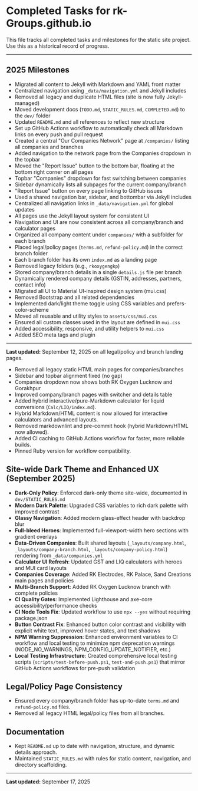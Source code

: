 
# Completed Tasks for rk-Groups.github.io

This file tracks all completed tasks and milestones for the static site project.
Use this as a historical record of progress.

---

## 2025 Milestones

- Migrated all content to Jekyll with Markdown and YAML front matter
- Centralized navigation using `_data/navigation.yml` and Jekyll includes
- Removed all legacy and duplicate HTML files (site is now fully Jekyll-managed)
- Moved development docs (`TODO.md`, `STATIC_RULES.md`, `COMPLETED.md`) to the `dev/` folder
- Updated `README.md` and all references to reflect new structure
- Set up GitHub Actions workflow to automatically check all Markdown links on every push and pull request
- Created a central "Our Companies Network" page at `/companies/` listing all companies and branches
- Added navigation to the network page from the Companies dropdown in the topbar
- Moved the "Report Issue" button to the bottom bar, floating at the bottom right corner on all pages
- Topbar "Companies" dropdown for fast switching between companies
- Sidebar dynamically lists all subpages for the current company/branch
- "Report Issue" button on every page linking to GitHub issues
- Used a shared navigation bar, sidebar, and bottombar via Jekyll includes
- Centralized all navigation links in `_data/navigation.yml` for global updates
- All pages use the Jekyll layout system for consistent UI
- Navigation and UI are now consistent across all company/branch and calculator pages
- Organized all company content under `companies/` with a subfolder for each branch
- Placed legal/policy pages (`terms.md`, `refund-policy.md`) in the correct branch folder
- Each branch folder has its own `index.md` as a landing page
- Removed legacy folders (e.g., `rkoxygengkp`)
- Stored company/branch details in a single `details.js` file per branch
- Dynamically rendered company details (GSTIN, addresses, partners, contact info)
- Migrated all UI to Material UI-inspired design system (mui.css)
- Removed Bootstrap and all related dependencies
- Implemented dark/light theme toggle using CSS variables and prefers-color-scheme
- Moved all reusable and utility styles to `assets/css/mui.css`
- Ensured all custom classes used in the layout are defined in `mui.css`
- Added accessibility, responsive, and utility helpers to `mui.css`
- Added SEO meta tags and plugin

---

**Last updated:** September 12, 2025
  on all legal/policy and branch landing pages.


- Removed all legacy static HTML main pages for companies/branches
- Sidebar and topbar alignment fixed (no gap)
- Companies dropdown now shows both RK Oxygen Lucknow and Gorakhpur
- Improved company/branch pages with switcher and details table
- Added hybrid interactive/pure-Markdown calculator for liquid conversions (`Calc/LIQ/index.md`).
- Hybrid Markdown/HTML content is now allowed for interactive calculators and advanced layouts.
- Removed markdownlint and pre-commit hook (hybrid Markdown/HTML now allowed).
- Added CI caching to GitHub Actions workflow for faster, more reliable builds.
- Pinned Ruby version for workflow compatibility.

## Site-wide Dark Theme and Enhanced UX (September 2025)

- **Dark-Only Policy**: Enforced dark-only theme site-wide, documented in `dev/STATIC_RULES.md`
- **Modern Dark Palette**: Upgraded CSS variables to rich dark palette with improved contrast
- **Glassy Navigation**: Added modern glass-effect header with backdrop blur
- **Full-bleed Heroes**: Implemented full-viewport-width hero sections with gradient overlays
- **Data-Driven Companies**: Built shared layouts (`_layouts/company.html`, `_layouts/company-branch.html`, `_layouts/company-policy.html`) rendering from `_data/companies.yml`
- **Calculator UI Refresh**: Updated GST and LIQ calculators with heroes and MUI card layouts
- **Companies Coverage**: Added RK Electrodes, RK Palace, Sand Creations main pages and policies
- **Multi-Branch Support**: Added RK Oxygen Lucknow branch with complete policies
- **CI Quality Gates**: Implemented Lighthouse and axe-core accessibility/performance checks
- **CI Node Tools Fix**: Updated workflow to use `npx --yes` without requiring package.json
- **Button Contrast Fix**: Enhanced button color contrast and visibility with explicit white text, improved hover states, and text shadows
- **NPM Warning Suppression**: Enhanced environment variables to CI workflow and local testing to minimize npm deprecation warnings (NODE_NO_WARNINGS, NPM_CONFIG_UPDATE_NOTIFIER, etc.)
- **Local Testing Infrastructure**: Created comprehensive local testing scripts (`scripts/test-before-push.ps1`, `test-and-push.ps1`) that mirror GitHub Actions workflows for pre-push validation

## Legal/Policy Page Consistency

- Ensured every company/branch folder has up-to-date `terms.md` and `refund-policy.md`
  files.
- Removed all legacy HTML legal/policy files from all branches.

## Documentation

- Kept `README.md` up to date with navigation, structure, and dynamic details approach.
- Maintained `STATIC_RULES.md` with rules for static content, navigation, and directory
  scaffolding.

---

**Last updated:** September 17, 2025

